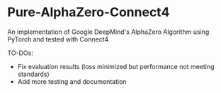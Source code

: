 # Pure-AlphaZero-Connect4
An implementation of Google DeepMind's AlphaZero Algorithm using PyTorch and tested with Connect4

TO-DOs: <br>
<ul>
<li>Fix evaluation results (loss minimized but performance not meeting standards)</li>
<li>Add more testing and documentation</li>
</ul>
